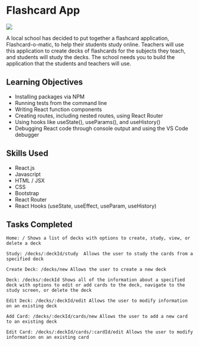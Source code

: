 # Flashcard App

<img src="https://christopherjsoriano.vercel.app/assets/img/portfolio/flashcard-o-matic.png" >

A local school has decided to put together a flashcard application, Flashcard-o-matic, to help their students study online. Teachers will use this application to create decks of flashcards for the subjects they teach, and students will study the decks. The school needs you to build the application that the students and teachers will use.

## Learning Objectives

- Installing packages via NPM
- Running tests from the command line
- Writing React function components
- Creating routes, including nested routes, using React Router
- Using hooks like useState(), useParams(), and useHistory()
- Debugging React code through console output and using the VS Code debugger

## Skills Used

- React.js
- Javascript
- HTML / JSX
- CSS
- Bootstrap
- React Router
- React Hooks (useState, useEffect, useParam, useHistory)

## Tasks Completed

```
Home: / Shows a list of decks with options to create, study, view, or delete a deck
```
```
Study: /decks/:deckId/study  Allows the user to study the cards from a specified deck
```
```
Create Deck: /decks/new Allows the user to create a new deck
```
```
Deck: /decks/:deckId Shows all of the information about a specified deck with options to edit or add cards to the deck, navigate to the study screen, or delete the deck
```
```
Edit Deck: /decks/:deckId/edit Allows the user to modify information on an existing deck
```
```
Add Card: /decks/:deckId/cards/new Allows the user to add a new card to an existing deck
```
```
Edit Card: /decks/:deckId/cards/:cardId/edit Allows the user to modify information on an existing card
```



